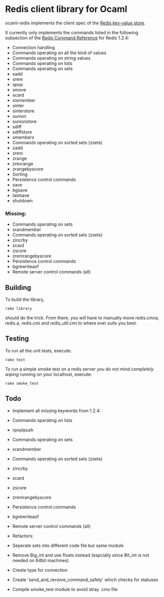 Redis client library for Ocaml
==============================

ocaml-redis implements the client spec of the [Redis key-value store](http://code.google.com/p/redis/).

It currently only implements the commands listed in the following subsection of the [Redis Command Reference](http://code.google.com/p/redis/wiki/CommandReference) for Redis 1.2.4:

 * Connection handling
 * Commands operating on all the kind of values
 * Commands operating on string values
 * Commands operating on lists
 * Commands operating on sets
  * sadd
  * srem
  * spop
  * smove
  * scard
  * sismember
  * sinter
  * sinterstore
  * sunion
  * sunionstore
  * sdiff
  * sdiffstore
  * smembers
 * Commands operating on sorted sets (zsets)
  * zadd
  * zrem
  * zrange
  * zrevrange
  * zrangebyscore
 * Sorting
 * Persistence control commands
  * save
  * bgsave
  * lastsave
  * shutdown

### Missing:

 * Commands operating on sets
  * srandmember
 * Commands operating on sorted sets (zsets)
  * zincrby
  * zcard
  * zscore
  * zremrangebyscore
 * Persistence control commands
  * bgrewriteaof
 * Remote server control commands (all)

Building
--------

To build the library,

    rake library

should do the trick. From there, you will have to manually move redis.cmxa, redis.a, redis.cmi and redis_util.cmi to where ever suits you best.

Testing
-------

To run all the unit tests, execute:

    rake test

To run a simple smoke test on a redis server *you do not mind completely wiping* running on your localhost, execute:

    rake smoke_test

Todo
----

 * Implement all missing keywords from 1.2.4:
  * Commands operating on lists
   * rpoplpush
  * Commands operating on sets
   * srandmember
  * Commands operating on sorted sets (zsets)
   * zincrby
   * zcard
   * zscore
   * zremrangebyscore
  * Persistence control commands
   * bgrewriteaof
  * Remote server control commands (all)

 * Refactors:
  * Seperate sets into different code file but same module
  * Remove Big_int and use floats instead (espcially since Bit_int is not needed on 64bit machines)
  * Create type for connection
  * Create 'send_and_receive_command_safely' which checks for statuses
  * Compile smoke_test module to avoid stray .cmx file
